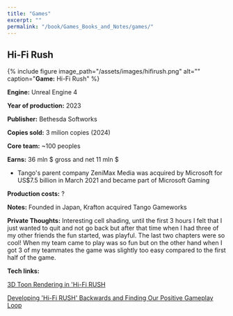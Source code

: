 ```yaml
---
title: "Games"
excerpt: ""
permalink: "/book/Games_Books_and_Notes/games/"
---
```



## Hi-Fi Rush

{% include figure image_path="/assets/images/hifirush.png" alt="" caption="__Game:__ Hi-Fi Rush" %}

__Engine:__ Unreal Engine 4 

__Year of production:__ 2023

__Publisher:__ Bethesda Softworks

__Copies sold:__ 3 milion copies (2024) 

__Core team:__ ~100 peoples

__Earns:__ 36 mln $ gross and net 11 mln $

- Tango's parent company ZeniMax Media was acquired by Microsoft for US$7.5 billion in March 2021 and became part of Microsoft Gaming

__Production costs:__ ?

__Notes:__ Founded in Japan, Krafton acquired Tango Gameworks

__Private Thoughts:__ 
Interesting cell shading, until the first 3 hours I felt that I just wanted to quit and not go back but after that time when I had three of my other friends the fun started, was playful. 
The last two chapters were so cool! When my team came to play was so fun but on the other hand 
when I got 3 of my teammates the game was slightly too easy compared to the first half of the game. 

__Tech links:__

[3D Toon Rendering in 'Hi-Fi RUSH](https://www.youtube.com/watch?v=gdBACyIOCtc)


[Developing 'Hi-Fi RUSH' Backwards and Finding Our Positive Gameplay Loop](https://www.youtube.com/watch?v=pG4UxqRMNX0)

